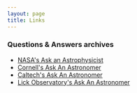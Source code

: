 ```yaml
---
layout: page
title: Links
---
```


### Questions & Answers archives
* [NASA's Ask an Astrophysicist](http://imagine.gsfc.nasa.gov/ask_astro/index.html)
* [Cornell's Ask An Astronomer](http://curious.astro.cornell.edu/)
* [Caltech's Ask An Astronomer](http://coolcosmos.ipac.caltech.edu/asks)
* [Lick Observatory's Ask An Astronomer](http://www.ucolick.org/~mountain/AAA/aaawiki/doku.php?id=Home)
